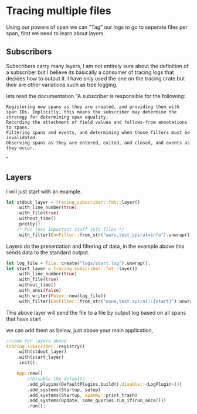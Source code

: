# Tracing multiple files

Using our powers of span we can "Tag" our logs to go to seperate files per span, first we need to learn about layers.


## Subscribers
Subscribers carry many layers, I am not entirely sure about the definition of a subscriber but I believe its basically
a consumer of tracing logs that decides how to output it. I have only used the one on the tracing crate but their are other
variations such as tree logging.

lets read the documentation
"A subscriber is responsible for the following:

    Registering new spans as they are created, and providing them with span IDs. Implicitly, this means the subscriber may determine the strategy for determining span equality.
    Recording the attachment of field values and follows-from annotations to spans.
    Filtering spans and events, and determining when those filters must be invalidated.
    Observing spans as they are entered, exited, and closed, and events as they occur.
"

## Layers

I will just start with an example.


```rust
let stdout_layer = tracing_subscriber::fmt::layer()
    .with_line_number(true)
    .with_file(true)
    .without_time()
    .pretty()
    /* Put less important stuff info files */
    .with_filter(EnvFilter::from_str("warn,test_spiral=info").unwrap());
```

Layers do the presentation and filtering of data, in the example above this sends data to the standard output.

```rust
let log_file = File::create("logs/start.log").unwrap();
let start_layer = tracing_subscriber::fmt::layer()
    .with_line_number(true)
    .with_file(true)
    .without_time()
    .with_ansi(false)
    .with_writer(Mutex::new(log_file))
    .with_filter(EnvFilter::from_str("none,test_spiral::[start]").unwrap());
```

This above layer will send the file to a file by output log based on all spans that have start

we can add them as below, just above your main application,

```rust
//code for layers above
tracing_subscriber::registry()
    .with(stdout_layer)
    .with(start_layer)
    .init();

    App::new()
        //Disable the defaults
        .add_plugins(DefaultPlugins.build().disable::<LogPlugin>())
        .add_systems(Startup, setup)
        .add_systems(Startup, spammy::print_trash)
        .add_systems(Update, some_queries.run_if(run_once()))
        .run();

```
